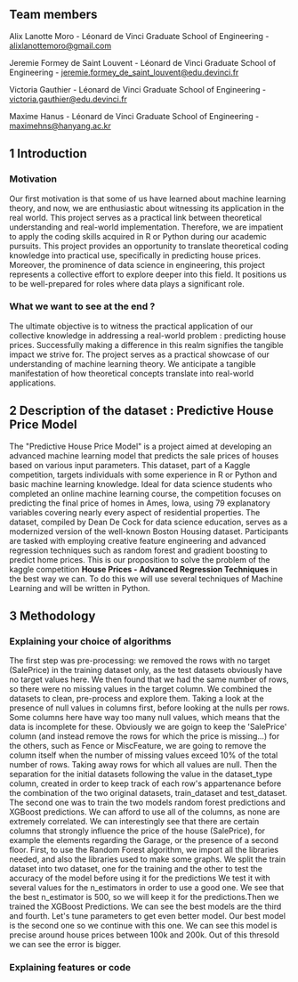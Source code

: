 ## Team members

Alix Lanotte Moro - Léonard de Vinci Graduate School of Engineering - alixlanottemoro@gmail.com

Jeremie Formey de Saint Louvent - Léonard de Vinci Graduate School of Engineering - jeremie.formey_de_saint_louvent@edu.devinci.fr

Victoria Gauthier - Léonard de Vinci Graduate School of Engineering - victoria.gauthier@edu.devinci.fr

Maxime Hanus - Léonard de Vinci Graduate School of Engineering - maximehns@hanyang.ac.kr 

## 1 Introduction 
### Motivation

Our first motivation is that some of us have learned about machine learning theory, and now, we are enthusiastic about witnessing its application in the real world. This project serves as a practical link between theoretical understanding and real-world implementation. Therefore, we are impatient to apply the coding skills acquired in R or Python during our academic pursuits. This project provides an opportunity to translate theoretical coding knowledge into practical use, specifically in predicting house prices. Moreover, the prominence of data science in engineering, this project represents a collective effort to explore deeper into this field. It positions us to be well-prepared for roles where data plays a significant role.

### What we want to see at the end ?

The ultimate objective is to witness the practical application of our collective knowledge in addressing a real-world problem : predicting house prices. Successfully making a difference in this realm signifies the tangible impact we strive for. The project serves as a practical showcase of our understanding of machine learning theory. We anticipate a tangible manifestation of how theoretical concepts translate into real-world applications.

## 2 Description of the dataset : Predictive House Price Model

The "Predictive House Price Model" is a project aimed at developing an advanced machine learning model that predicts the sale prices of houses based on various input parameters.
This dataset, part of a Kaggle competition, targets individuals with some experience in R or Python and basic machine learning knowledge. Ideal for data science students who completed an online machine learning course, the competition focuses on predicting the final price of homes in Ames, Iowa, using 79 explanatory variables covering nearly every aspect of residential properties. The dataset, compiled by Dean De Cock for data science education, serves as a modernized version of the well-known Boston Housing dataset. Participants are tasked with employing creative feature engineering and advanced regression techniques such as random forest and gradient boosting to predict home prices.
This is our proposition to solve the problem of the kaggle competition **House Prices - Advanced Regression Techniques** in the best way we can. To do this we will use several techniques of Machine Learning and will be written in Python.

## 3 Methodology
### Explaining your choice of algorithms

The first step was pre-processing: we removed the rows with no target (SalePrice) in the training dataset only, as the test datasets obviously have no target values here. We then found that we had the same number of rows, so there were no missing values in the target column. We combined the datasets to clean, pre-process and explore them.
Taking a look at the presence of null values in columns first, before looking at the nulls per rows. Some columns here have way too many null values, which means that the data is incomplete for these. Obviously we are goign to keep the 'SalePrice' column (and instead remove the rows for which the price is missing...) for the others, such as Fence or MiscFeature, we are going to remove the column itself when the number of missing values exceed 10% of the total number of rows. Taking away rows for which all values are null. Then the separation for the initial datasets following the value in the dataset_type column, created in order to keep track of each row's appartenance before the combination of the two original datasets, train_dataset and test_dataset.
The second one was to train the two models random forest predictions and XGBoost predictions. We can afford to use all of the columns, as none are extremely correlated. We can interestingly see that there are certain columns that strongly influence the price of the house (SalePrice), for example the elements regarding the Garage, or the presence of a second floor. First, to use the Random Forest algorithm, we import all the libraries needed, and also the libraries used to make some graphs. We split the train dataset into two dataset, one for the training and the other to test the accuracy of the model before using it for the predictions
We test it with several values for the n_estimators in order to use a good one. We see that the best n_estimator is 500, so we will keep it for the predictions.Then we trained the XGBoost Predictions. We can see the best models are the third and fourth. Let's tune parameters to get even better model. Our best model is the second one so we continue with this one. We can see this model is precise around house prices between 100k and 200k. Out of this thresold we can see the error is bigger.

### Explaining features or code
